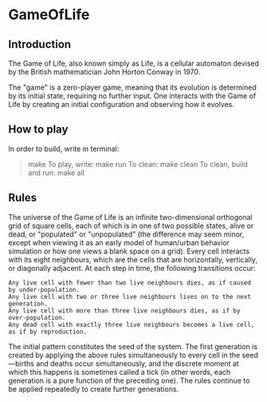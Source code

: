 # GameOfLife

## Introduction

  The Game of Life, also known simply as Life, is a cellular automaton devised by the British mathematician 
  John Horton Conway in 1970.

  The "game" is a zero-player game, meaning that its evolution is determined by its initial state, requiring 
  no further input. One interacts with the Game of Life by creating an initial configuration and observing 
  how it evolves.

## How to play

  In order to build, write in terminal:
  > make
  To play, write:
  > make run
  To clean:
  > make clean
  To clean, build and run:
  > make all
  
## Rules

  The universe of the Game of Life is an infinite two-dimensional orthogonal grid of square cells, each of 
  which is in one of two possible states, alive or dead, or "populated" or "unpopulated" (the difference may 
  seem minor, except when viewing it as an early model of human/urban behavior simulation or how one views a
  blank space on a grid). Every cell interacts with its eight neighbours, which are the cells that are horizontally,
  vertically, or diagonally adjacent. At each step in time, the following transitions occur:

    Any live cell with fewer than two live neighbours dies, as if caused by under-population.
    Any live cell with two or three live neighbours lives on to the next generation.
    Any live cell with more than three live neighbours dies, as if by over-population.
    Any dead cell with exactly three live neighbours becomes a live cell, as if by reproduction.

  The initial pattern constitutes the seed of the system. The first generation is created by applying the above rules 
  simultaneously to every cell in the seed—births and deaths occur simultaneously, and the discrete moment at which this 
  happens is sometimes called a tick (in other words, each generation is a pure function of the preceding one). The rules 
  continue to be applied repeatedly to create further generations.
